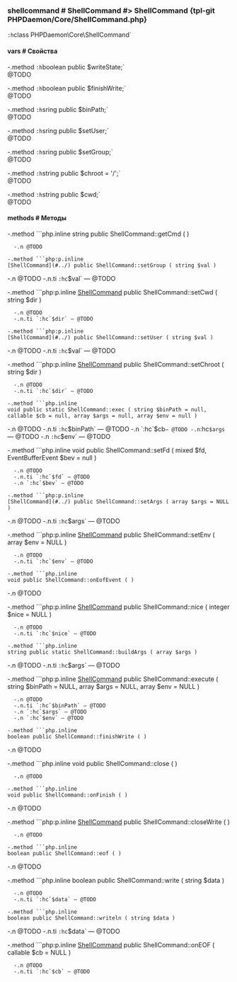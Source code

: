 ### shellcommand # ShellCommand #> ShellCommand {tpl-git PHPDaemon/Core/ShellCommand.php}

`:h`class PHPDaemon\Core\ShellCommand`

#### vars # Свойства

 -.method `:h`boolean public $writeState;`  
 @TODO

 -.method `:h`boolean public $finishWrite;`  
 @TODO

 -.method `:h`sring public $binPath;`  
 @TODO

 -.method `:h`sring public $setUser;`  
 @TODO

 -.method `:h`sring public $setGroup;`  
 @TODO

 -.method `:h`string public $chroot = '/';`  
 @TODO

 -.method `:h`string public $cwd;`  
 @TODO

#### methods # Методы

 -.method ```php.inline
 string public ShellCommand::getCmd ( )
 ```
   -.n @TODO

 -.method ```php:p.inline
 [ShellCommand](#../) public ShellCommand::setGroup ( string $val )
 ```
   -.n @TODO
   -.n.ti `:hc`$val` — @TODO

 -.method ```php:p.inline
 [ShellCommand](#../) public ShellCommand::setCwd ( string $dir )
 ```
   -.n @TODO
   -.n.ti `:hc`$dir` — @TODO

 -.method ```php:p.inline
 [ShellCommand](#../) public ShellCommand::setUser ( string $val )
 ```
   -.n @TODO
   -.n.ti `:hc`$val` — @TODO

 -.method ```php:p.inline
 [ShellCommand](#../) public ShellCommand::setChroot ( string $dir )
 ```
   -.n @TODO
   -.n.ti `:hc`$dir` — @TODO

 -.method ```php.inline
 void public static ShellCommand::exec ( string $binPath = null, callable $cb = null, array $args = null, array $env = null )
 ```
   -.n @TODO
   -.n.ti `:hc`$binPath` — @TODO
   -.n `:hc`$cb` — @TODO
   -.n `:hc`$args` — @TODO
   -.n `:hc`$env` — @TODO

 -.method ```php.inline
 void public ShellCommand::setFd ( mixed $fd, EventBufferEvent $bev = null )
 ```
   -.n @TODO
   -.n.ti `:hc`$fd` — @TODO
   -.n `:hc`$bev` — @TODO

 -.method ```php:p.inline
 [ShellCommand](#../) public ShellCommand::setArgs ( array $args = NULL )
 ```
   -.n @TODO
   -.n.ti `:hc`$args` — @TODO

 -.method ```php:p.inline
 [ShellCommand](#../) public ShellCommand::setEnv ( array $env = NULL )
 ```
   -.n @TODO
   -.n.ti `:hc`$env` — @TODO

 -.method ```php.inline
 void public ShellCommand::onEofEvent ( )
 ```
   -.n @TODO

 -.method ```php:p.inline
 [ShellCommand](#../) public ShellCommand::nice ( integer $nice = NULL )
 ```
   -.n @TODO
   -.n.ti `:hc`$nice` — @TODO

 -.method ```php.inline
 string public static ShellCommand::buildArgs ( array $args )
 ```
   -.n @TODO
   -.n.ti `:hc`$args` — @TODO

 -.method ```php:p.inline
 [ShellCommand](#../) public ShellCommand::execute ( string $binPath = NULL, array $args = NULL, array $env = NULL )
 ```
   -.n @TODO
   -.n.ti `:hc`$binPath` — @TODO
   -.n `:hc`$args` — @TODO
   -.n `:hc`$env` — @TODO

 -.method ```php.inline
 boolean public ShellCommand::finishWrite ( )
 ```
   -.n @TODO

 -.method ```php.inline
 void public ShellCommand::close ( )
 ```
   -.n @TODO

 -.method ```php.inline
 void public ShellCommand::onFinish ( )
 ```
   -.n @TODO

 -.method ```php:p.inline
 [ShellCommand](#../) public ShellCommand::closeWrite ( )
 ```
   -.n @TODO

 -.method ```php.inline
 boolean public ShellCommand::eof ( )
 ```
   -.n @TODO

 -.method ```php.inline
 boolean public ShellCommand::write ( string $data )
 ```
   -.n @TODO
   -.n.ti `:hc`$data` — @TODO

 -.method ```php.inline
 boolean public ShellCommand::writeln ( string $data )
 ```
   -.n @TODO
   -.n.ti `:hc`$data` — @TODO

 -.method ```php:p.inline
 [ShellCommand](#../) public ShellCommand::onEOF ( callable $cb = NULL )
 ```
   -.n @TODO
   -.n.ti `:hc`$cb` — @TODO
